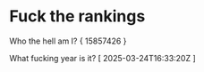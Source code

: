 # Fuck the rankings

Who the hell am I?
{ 15857426 }

What fucking year is it?
[ 2025-03-24T16:33:20Z ]
